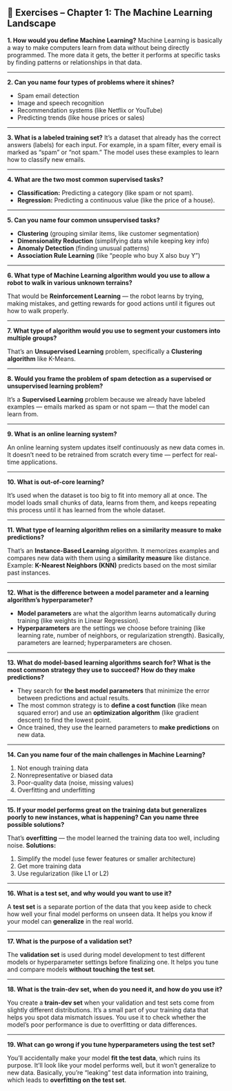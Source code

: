 ## 🧩 Exercises – Chapter 1: The Machine Learning Landscape

**1. How would you define Machine Learning?**
Machine Learning is basically a way to make computers learn from data without being directly programmed. The more data it gets, the better it performs at specific tasks by finding patterns or relationships in that data.

---

**2. Can you name four types of problems where it shines?**

* Spam email detection
* Image and speech recognition
* Recommendation systems (like Netflix or YouTube)
* Predicting trends (like house prices or sales)

---

**3. What is a labeled training set?**
It’s a dataset that already has the correct answers (labels) for each input.
For example, in a spam filter, every email is marked as “spam” or “not spam.”
The model uses these examples to learn how to classify new emails.

---

**4. What are the two most common supervised tasks?**

* **Classification:** Predicting a category (like spam or not spam).
* **Regression:** Predicting a continuous value (like the price of a house).

---

**5. Can you name four common unsupervised tasks?**

* **Clustering** (grouping similar items, like customer segmentation)
* **Dimensionality Reduction** (simplifying data while keeping key info)
* **Anomaly Detection** (finding unusual patterns)
* **Association Rule Learning** (like “people who buy X also buy Y”)

---

**6. What type of Machine Learning algorithm would you use to allow a robot to walk in various unknown terrains?**

That would be **Reinforcement Learning** — the robot learns by trying, making mistakes, and getting rewards for good actions until it figures out how to walk properly.

---

**7. What type of algorithm would you use to segment your customers into multiple groups?**

That’s an **Unsupervised Learning** problem, specifically a **Clustering algorithm** like K-Means.

---

**8. Would you frame the problem of spam detection as a supervised or unsupervised learning problem?**

It’s a **Supervised Learning** problem because we already have labeled examples — emails marked as spam or not spam — that the model can learn from.

---

**9. What is an online learning system?**

An online learning system updates itself continuously as new data comes in.
It doesn’t need to be retrained from scratch every time — perfect for real-time applications.

---

**10. What is out-of-core learning?**

It’s used when the dataset is too big to fit into memory all at once.
The model loads small chunks of data, learns from them, and keeps repeating this process until it has learned from the whole dataset.

---

**11. What type of learning algorithm relies on a similarity measure to make predictions?**

That’s an **Instance-Based Learning** algorithm.
It memorizes examples and compares new data with them using a **similarity measure** like distance.
Example: **K-Nearest Neighbors (KNN)** predicts based on the most similar past instances.

---

**12. What is the difference between a model parameter and a learning algorithm’s hyperparameter?**

* **Model parameters** are what the algorithm learns automatically during training (like weights in Linear Regression).
* **Hyperparameters** are the settings we choose before training (like learning rate, number of neighbors, or regularization strength).
  Basically, parameters are learned; hyperparameters are chosen.

---

**13. What do model-based learning algorithms search for? What is the most common strategy they use to succeed? How do they make predictions?**

* They search for **the best model parameters** that minimize the error between predictions and actual results.
* The most common strategy is to **define a cost function** (like mean squared error) and use an **optimization algorithm** (like gradient descent) to find the lowest point.
* Once trained, they use the learned parameters to **make predictions** on new data.

---

**14. Can you name four of the main challenges in Machine Learning?**

1. Not enough training data
2. Nonrepresentative or biased data
3. Poor-quality data (noise, missing values)
4. Overfitting and underfitting

---

**15. If your model performs great on the training data but generalizes poorly to new instances, what is happening? Can you name three possible solutions?**

That’s **overfitting** — the model learned the training data too well, including noise.
**Solutions:**

1. Simplify the model (use fewer features or smaller architecture)
2. Get more training data
3. Use regularization (like L1 or L2)

---

**16. What is a test set, and why would you want to use it?**

A **test set** is a separate portion of the data that you keep aside to check how well your final model performs on unseen data.
It helps you know if your model can **generalize** in the real world.

---

**17. What is the purpose of a validation set?**

The **validation set** is used during model development to test different models or hyperparameter settings before finalizing one.
It helps you tune and compare models **without touching the test set**.

---

**18. What is the train-dev set, when do you need it, and how do you use it?**

You create a **train-dev set** when your validation and test sets come from slightly different distributions.
It’s a small part of your training data that helps you spot data mismatch issues.
You use it to check whether the model’s poor performance is due to overfitting or data differences.

---

**19. What can go wrong if you tune hyperparameters using the test set?**

You’ll accidentally make your model **fit the test data**, which ruins its purpose.
It’ll look like your model performs well, but it won’t generalize to new data.
Basically, you’re “leaking” test data information into training, which leads to **overfitting on the test set**.
